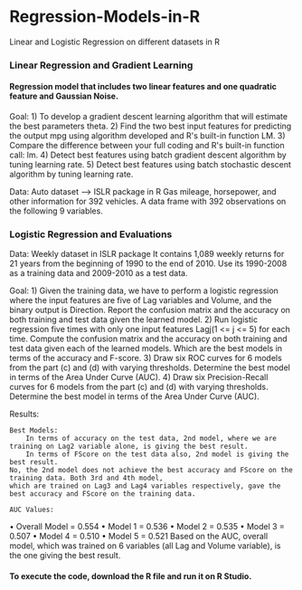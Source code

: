 # Regression-Models-in-R
Linear and Logistic Regression on different datasets in R


### Linear Regression and Gradient Learning

#### Regression model that includes two linear features and one quadratic feature and Gaussian Noise.
Goal: 
		1) To develop a gradient descent learning algorithm that will estimate the best parameters theta.
		2) Find the two best input features for predicting the output mpg using algorithm developed and R's built-in function LM.
		3) Compare the difference between your full coding and R's built-in function call: lm.
		4) Detect best features using batch gradient descent algorithm by tuning learning rate.
		5) Detect best features using batch stochastic descent algorithm by tuning learning rate.

Data: Auto dataset --> ISLR package in R
		Gas mileage, horsepower, and other information for 392 vehicles.
		A data frame with 392 observations on the following 9 variables.
    
    
### Logistic Regression and Evaluations

Data: Weekly dataset in ISLR package
		It contains 1,089 weekly returns for 21 years from the beginning of 1990 to the end of 2010.
		Use its 1990-2008 as a training data and 2009-2010 as a test data.
		
Goal:
		1) Given the training data, we have to perform a logistic regression where 
			the input features are five of Lag variables and Volume, and the binary output is Direction. 
			Report the confusion matrix and the accuracy on both training and test data given the learned model.
		2) Run logistic regression five times with only one input features Lagj(1 <= j <= 5) for each time. 
			Compute the confusion matrix and the accuracy on both training and test data given each of the learned models. 
			Which are the best models in terms of the accuracy and F-score.
		3) Draw six ROC curves for 6 models from the part (c) and (d) with varying thresholds. 
			Determine the best model in terms of the Area Under Curve (AUC).
		4) Draw six Precision-Recall curves for 6 models from the part (c) and (d) with varying thresholds. 
			Determine the best model in terms of the Area Under Curve (AUC).
			
Results:

	Best Models:
		In terms of accuracy on the test data, 2nd model, where we are training on Lag2 variable alone, is giving the best result.
		In terms of FScore on the test data also, 2nd model is giving the best result.
	No, the 2nd model does not achieve the best accuracy and FScore on the training data. Both 3rd and 4th model, 
	which are trained on Lag3 and Lag4 variables respectively, gave the best accuracy and FScore on the training data.
	
	AUC Values:
• Overall Model = 0.554
• Model 1 = 0.536
• Model 2 = 0.535
• Model 3 = 0.507
• Model 4 = 0.510
• Model 5 = 0.521
	Based on the AUC, overall model, which was trained on 6 variables (all Lag and Volume variable), 
	is the one giving the best result.
  
  
  #### To execute the code, download the R file and run it on R Studio.
    
    
    
